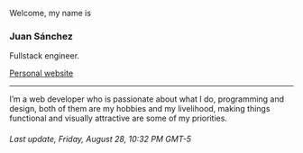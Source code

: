 Welcome, my name is
### Juan Sánchez
Fullstack engineer.

<a href="https:&#x2F;&#x2F;juanmsl.com" target="_blank">Personal website</a>

---

I’m a web developer who is passionate about what I do, programming and design, both of them are my hobbies and my livelihood, making things functional and visually attractive are some of my priorities.

###### Last update, Friday, August 28, 10:32 PM GMT-5